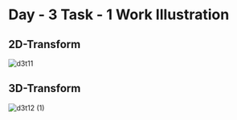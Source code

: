 # Day - 3 Task - 1 Work Illustration

## 2D-Transform
![d3t11](https://github.com/krithika117/prograd-html-css-js/assets/76687631/4ad37237-614f-40b0-9176-9ce513fb7717)

## 3D-Transform
![d3t12 (1)](https://github.com/krithika117/prograd-html-css-js/assets/76687631/dec7119d-c710-42f4-ae51-051a533dc181)
